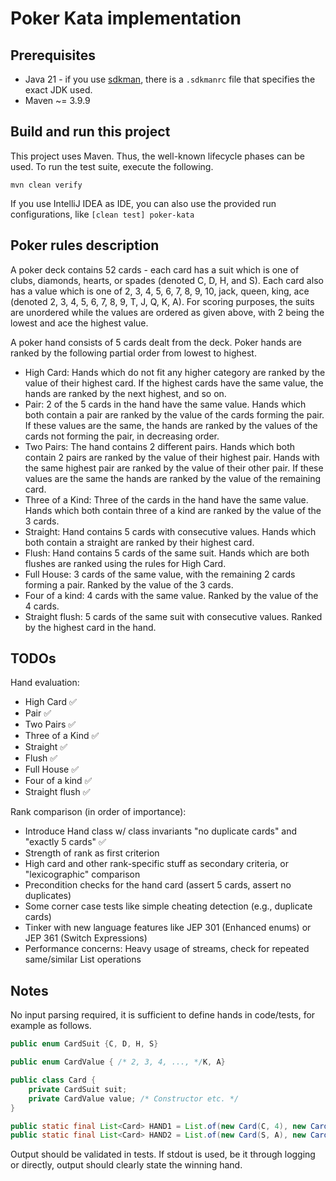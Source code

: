 # Poker Kata implementation

## Prerequisites

- Java 21 - if you use [sdkman](https://sdkman.io/), there is a `.sdkmanrc` file that specifies the exact JDK used.
- Maven ~= 3.9.9

## Build and run this project

This project uses Maven. Thus, the well-known lifecycle phases can be used.
To run the test suite, execute the following.

```shell
mvn clean verify
```

If you use IntelliJ IDEA as IDE, you can also use the provided run configurations, like `[clean test] poker-kata`

## Poker rules description

A poker deck contains 52 cards - each card has a suit which is one of clubs, diamonds, hearts, or spades (denoted C, D,
H, and S). Each card also has a value which is one of 2, 3, 4, 5, 6, 7, 8, 9, 10, jack, queen, king, ace (denoted 2, 3,
4, 5, 6, 7, 8, 9, T, J, Q, K, A). For scoring purposes, the suits are unordered while the values are ordered as given
above, with 2 being the lowest and ace the highest value.

A poker hand consists of 5 cards dealt from the deck. Poker hands are ranked by the following partial order from lowest
to highest.

- High Card: Hands which do not fit any higher category are ranked by the value of their highest card. If the highest
  cards have the same value, the hands are ranked by the next highest, and so on.
- Pair: 2 of the 5 cards in the hand have the same value. Hands which both contain a pair are ranked by the value of the
  cards forming the pair. If these values are the same, the hands are ranked by the values of the cards not forming the
  pair, in decreasing order.
- Two Pairs: The hand contains 2 different pairs. Hands which both contain 2 pairs are ranked by the value of their
  highest pair. Hands with the same highest pair are ranked by the value of their other pair. If these values are the
  same the hands are ranked by the value of the remaining card.
- Three of a Kind: Three of the cards in the hand have the same value. Hands which both contain three of a kind are
  ranked by the value of the 3 cards.
- Straight: Hand contains 5 cards with consecutive values. Hands which both contain a straight are ranked by their
  highest card.
- Flush: Hand contains 5 cards of the same suit. Hands which are both flushes are ranked using the rules for High Card.
- Full House: 3 cards of the same value, with the remaining 2 cards forming a pair. Ranked by the value of the 3 cards.
- Four of a kind: 4 cards with the same value. Ranked by the value of the 4 cards.
- Straight flush: 5 cards of the same suit with consecutive values. Ranked by the highest card in the hand.

## TODOs

Hand evaluation:

- High Card ✅
- Pair ✅
- Two Pairs ✅
- Three of a Kind ✅
- Straight ✅
- Flush ✅
- Full House ✅
- Four of a kind ✅
- Straight flush ✅

Rank comparison (in order of importance):

- Introduce Hand class w/ class invariants "no duplicate cards" and "exactly 5 cards" ✅
- Strength of rank as first criterion
- High card and other rank-specific stuff as secondary criteria, or "lexicographic" comparison
- Precondition checks for the hand card (assert 5 cards, assert no duplicates)
- Some corner case tests like simple cheating detection (e.g., duplicate cards)
- Tinker with new language features like JEP 301 (Enhanced enums) or JEP 361 (Switch Expressions)
- Performance concerns: Heavy usage of streams, check for repeated same/similar List operations

## Notes

No input parsing required, it is sufficient to define hands in code/tests, for example as follows.

```java
public enum CardSuit {C, D, H, S}
```

```java
public enum CardValue { /* 2, 3, 4, ..., */K, A}
```

```java
public class Card {
    private CardSuit suit;
    private CardValue value; /* Constructor etc. */
}
```

```java
public static final List<Card> HAND1 = List.of(new Card(C, 4), new Card(H, K) /* etc., 5 cards */);
public static final List<Card> HAND2 = List.of(new Card(S, A), new Card(D, 7) /* etc., 5 cards */);
```

Output should be validated in tests. If stdout is used, be it through logging or directly, output should clearly state
the winning hand.

